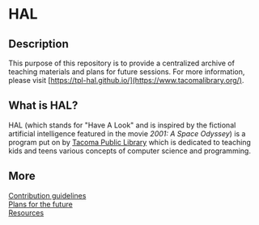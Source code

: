 # HAL

## Description

This purpose of this repository is to provide a centralized archive of teaching materials and plans for future sessions. For more information, please visit [https://tpl-hal.github.io/](https://www.tacomalibrary.org/).

## What is HAL?

HAL (which stands for "Have A Look" and is inspired by the fictional artificial intelligence featured in the movie *2001: A Space Odyssey*) is a program put on by [Tacoma Public Library](https://www.tacomalibrary.org/) which is dedicated to teaching kids and teens various concepts of computer science and programming.

## More

[Contribution guidelines](CONTRIBUTING.md)<br>
[Plans for the future](docs/roadmap.md)<br>
[Resources](docs/resources.md)<br>
